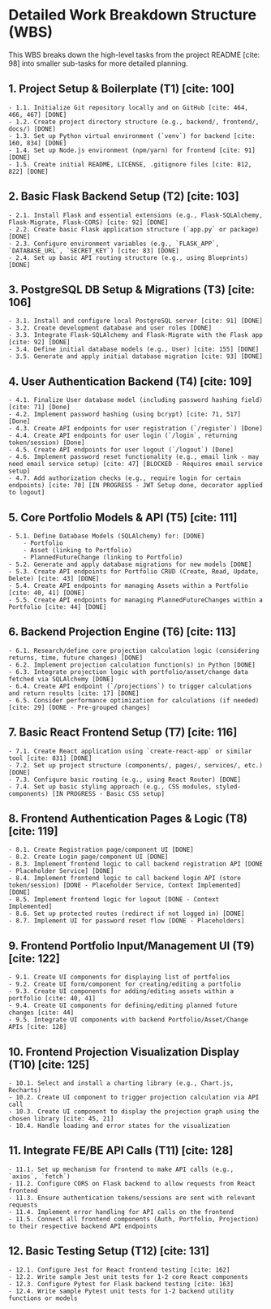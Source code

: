 # Detailed Work Breakdown Structure (WBS)

This WBS breaks down the high-level tasks from the project README [cite: 98] into smaller sub-tasks for more detailed planning.

## 1. Project Setup & Boilerplate (T1) [cite: 100]
    - 1.1. Initialize Git repository locally and on GitHub [cite: 464, 466, 467] [DONE]
    - 1.2. Create project directory structure (e.g., backend/, frontend/, docs/) [DONE]
    - 1.3. Set up Python virtual environment (`venv`) for backend [cite: 160, 834] [DONE]
    - 1.4. Set up Node.js environment (npm/yarn) for frontend [cite: 91] [DONE]
    - 1.5. Create initial README, LICENSE, .gitignore files [cite: 812, 822] [DONE]

## 2. Basic Flask Backend Setup (T2) [cite: 103]
    - 2.1. Install Flask and essential extensions (e.g., Flask-SQLAlchemy, Flask-Migrate, Flask-CORS) [cite: 92] [DONE]
    - 2.2. Create basic Flask application structure (`app.py` or package) [DONE]
    - 2.3. Configure environment variables (e.g., `FLASK_APP`, `DATABASE_URL`, `SECRET_KEY`) [cite: 83] [DONE]
    - 2.4. Set up basic API routing structure (e.g., using Blueprints) [DONE]

## 3. PostgreSQL DB Setup & Migrations (T3) [cite: 106]
    - 3.1. Install and configure local PostgreSQL server [cite: 91] [DONE]
    - 3.2. Create development database and user roles [DONE]
    - 3.3. Integrate Flask-SQLAlchemy and Flask-Migrate with the Flask app [cite: 92] [DONE]
    - 3.4. Define initial database models (e.g., User) [cite: 155] [DONE]
    - 3.5. Generate and apply initial database migration [cite: 93] [DONE]

## 4. User Authentication Backend (T4) [cite: 109]
    - 4.1. Finalize User database model (including password hashing field) [cite: 71] [Done]
    - 4.2. Implement password hashing (using bcrypt) [cite: 71, 517] [Done]
    - 4.3. Create API endpoints for user registration (`/register`) [Done]
    - 4.4. Create API endpoints for user login (`/login`, returning token/session) [Done]
    - 4.5. Create API endpoints for user logout (`/logout`) [Done]
    - 4.6. Implement password reset functionality (e.g., email link - may need email service setup) [cite: 47] [BLOCKED - Requires email service setup]
    - 4.7. Add authorization checks (e.g., require login for certain endpoints) [cite: 70] [IN PROGRESS - JWT Setup done, decorator applied to logout]

## 5. Core Portfolio Models & API (T5) [cite: 111]
    - 5.1. Define Database Models (SQLAlchemy) for: [DONE]
        - Portfolio
        - Asset (linking to Portfolio)
        - PlannedFutureChange (linking to Portfolio)
    - 5.2. Generate and apply database migrations for new models [DONE]
    - 5.3. Create API endpoints for Portfolio CRUD (Create, Read, Update, Delete) [cite: 43] [DONE]
    - 5.4. Create API endpoints for managing Assets within a Portfolio [cite: 40, 41] [DONE]
    - 5.5. Create API endpoints for managing PlannedFutureChanges within a Portfolio [cite: 44] [DONE]

## 6. Backend Projection Engine (T6) [cite: 113]
    - 6.1. Research/define core projection calculation logic (considering returns, time, future changes) [DONE]
    - 6.2. Implement projection calculation function(s) in Python [DONE]
    - 6.3. Integrate projection logic with portfolio/asset/change data fetched via SQLAlchemy [DONE]
    - 6.4. Create API endpoint (`/projections`) to trigger calculations and return results [cite: 17] [DONE]
    - 6.5. Consider performance optimization for calculations (if needed) [cite: 29] [DONE - Pre-grouped changes]

## 7. Basic React Frontend Setup (T7) [cite: 116]
    - 7.1. Create React application using `create-react-app` or similar tool [cite: 831] [DONE]
    - 7.2. Set up project structure (components/, pages/, services/, etc.) [DONE]
    - 7.3. Configure basic routing (e.g., using React Router) [DONE]
    - 7.4. Set up basic styling approach (e.g., CSS modules, styled-components) [IN PROGRESS - Basic CSS setup]

## 8. Frontend Authentication Pages & Logic (T8) [cite: 119]
    - 8.1. Create Registration page/component UI [DONE]
    - 8.2. Create Login page/component UI [DONE]
    - 8.3. Implement frontend logic to call backend registration API [DONE - Placeholder Service] [DONE]
    - 8.4. Implement frontend logic to call backend login API (store token/session) [DONE - Placeholder Service, Context Implemented] [DONE]
    - 8.5. Implement frontend logic for logout [DONE - Context Implemented]
    - 8.6. Set up protected routes (redirect if not logged in) [DONE]
    - 8.7. Implement UI for password reset flow [DONE - Placeholders]

## 9. Frontend Portfolio Input/Management UI (T9) [cite: 122]
    - 9.1. Create UI components for displaying list of portfolios
    - 9.2. Create UI form/component for creating/editing a portfolio
    - 9.3. Create UI components for adding/editing assets within a portfolio [cite: 40, 41]
    - 9.4. Create UI components for defining/editing planned future changes [cite: 44]
    - 9.5. Integrate UI components with backend Portfolio/Asset/Change APIs [cite: 128]

## 10. Frontend Projection Visualization Display (T10) [cite: 125]
    - 10.1. Select and install a charting library (e.g., Chart.js, Recharts)
    - 10.2. Create UI component to trigger projection calculation via API call
    - 10.3. Create UI component to display the projection graph using the chosen library [cite: 45, 21]
    - 10.4. Handle loading and error states for the visualization

## 11. Integrate FE/BE API Calls (T11) [cite: 128]
    - 11.1. Set up mechanism for frontend to make API calls (e.g., `axios`, `fetch`)
    - 11.2. Configure CORS on Flask backend to allow requests from React frontend
    - 11.3. Ensure authentication tokens/sessions are sent with relevant requests
    - 11.4. Implement error handling for API calls on the frontend
    - 11.5. Connect all frontend components (Auth, Portfolio, Projection) to their respective backend API endpoints

## 12. Basic Testing Setup (T12) [cite: 131]
    - 12.1. Configure Jest for React frontend testing [cite: 162]
    - 12.2. Write sample Jest unit tests for 1-2 core React components
    - 12.3. Configure Pytest for Flask backend testing [cite: 163]
    - 12.4. Write sample Pytest unit tests for 1-2 backend utility functions or models